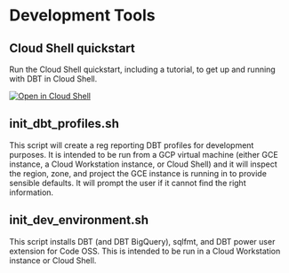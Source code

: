 # Development Tools

## Cloud Shell quickstart

Run the Cloud Shell quickstart, including a tutorial, to get up and running with DBT in Cloud Shell.

[![Open in Cloud Shell](https://gstatic.com/cloudssh/images/open-btn.svg)](https://ide.cloud.google.com/?cloudshell_git_branch=upgrade_to_terraform_dbt_composer&cloudshell_git_repo=https://github.com/GoogleCloudPlatform/reg-reporting-blueprint&show=ide&cloudshell_tutorial=common_components/devtools/cloudshell_tutorial.md)

## init_dbt_profiles.sh

This script will create a reg reporting DBT profiles for development purposes. It is intended to be run from a GCP virtual machine (either GCE instance, a Cloud Workstation instance, or Cloud Shell) and it will inspect the region, zone, and project the GCE instance is running in to provide sensible defaults. It will prompt the user if it cannot find the right information.

## init_dev_environment.sh

This script installs DBT (and DBT BigQuery), sqlfmt, and DBT power user extension for Code OSS. This is intended to be run in a Cloud Workstation instance or Cloud Shell.
